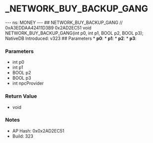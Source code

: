 # _NETWORK_BUY_BACKUP_GANG

--- ns: MONEY --- ## NETWORK_BUY_BACKUP_GANG  // 0xA3EDDAA42411D3B9 0x2AD2EC51 void NETWORK_BUY_BACKUP_GANG(int p0, int p1, BOOL p2, BOOL p3);  NativeDB Introduced: v323  ## Parameters * **p0**: * **p1**: * **p2**: * **p3**:

### Parameters
* int p0
* int p1
* BOOL p2
* BOOL p3
* int npcProvider

### Return Value
* void

### Notes
* AP Hash: 0x0x2AD2EC51
* Build: 323

